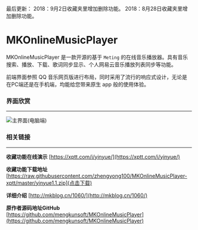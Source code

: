 最后更新：
2018：9月2日收藏夹里增加删除功能。
2018：8月28日收藏夹里增加删除功能。

MKOnlineMusicPlayer
========
MKOnlineMusicPlayer 是一款开源的基于 `Meting` 的在线音乐播放器。具有音乐搜索、播放、下载、歌词同步显示、个人网易云音乐播放列表同步等功能。

前端界面参照 QQ 音乐网页版进行布局，同时采用了流行的响应式设计，无论是在PC端还是在手机端，均能给您带来原生 app 般的使用体验。

### 界面欣赏
-----
![主界面(电脑端)](https://user-images.githubusercontent.com/16880885/30487091-f7b45980-9a64-11e7-9588-8b6b87ac6763.jpg)

### 相关链接
-----
**收藏功能在线演示** [https://xptt.com/i/yinyue/](https://xptt.com/i/yinyue/)

**收藏功能下载地址** [https://raw.githubusercontent.com/zhengyong100/MKOnlineMusicPlayer-xptt/master/yinyue1.1.zip](点击下载)

**详细介绍** [http://mkblog.cn/1060/](http://mkblog.cn/1060/)

**原作者源码地址GitHub** [https://github.com/mengkunsoft/MKOnlineMusicPlayer](https://github.com/mengkunsoft/MKOnlineMusicPlayer)
